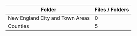 | Folder                          |   Files / Folders |
|---------------------------------|-------------------|
| New England City and Town Areas |                 0 |
| Counties                        |                 5 |